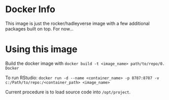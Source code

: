 # Docker Info
This image is just the rocker/hadleyverse image with a few additional packages built on top. For now...

# Using this image
Build the docker image with `docker build -t <image_name> path/to/repo/0. Docker`

To run RStudio: `docker run -d --name <container_name> -p 8787:8787 -v c:/Path/to/repo:/<container_path> <image_name>`

Current procedure is to load source code into `/opt/project`.
